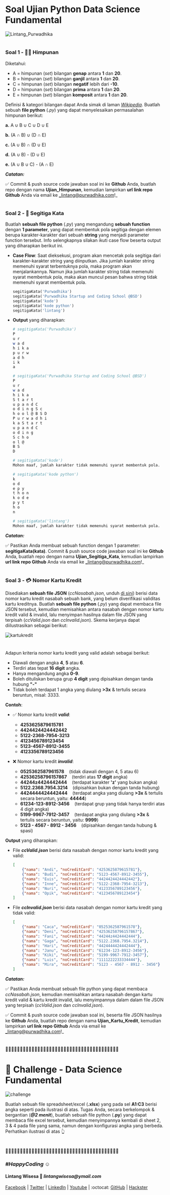 # Soal Ujian Python Data Science Fundamental

![Lintang_Purwadhika](https://static.wixstatic.com/media/2e6af2_f69a4271c3534ae1869a7ed63e278b2b~mv2.png/v1/fill/w_246,h_39,al_c,usm_0.66_1.00_0.01/2e6af2_f69a4271c3534ae1869a7ed63e278b2b~mv2.png)

#

### **Soal 1 - 🔴🔵 Himpunan**

Diketahui:
- A = himpunan (_set_) bilangan __genap__ antara __1__ dan __20__.
- B = himpunan (_set_) bilangan __ganjil__ antara __1__ dan __20__.
- C = himpunan (_set_) bilangan __negatif__ lebih dari __-10__.
- D = himpunan (_set_) bilangan __prima__ antara __1__ dan __20__.
- E = himpunan (_set_) bilangan __komposit__ antara __1__ dan __20__.

Definisi & kategori bilangan dapat Anda simak di laman [_Wikipedia_](https://id.wikipedia.org/wiki/Bilangan). Buatlah sebuah __file python__ (_.py_) yang dapat menyelesaikan permasalahan himpunan berikut:

__a.__ A ∪ B ∪ C ∪ D ∪ E

__b.__ (A ∩ B) ∪ (D ∩ E)

__c.__ (A ∪ B) ∩ (D ∪ E)

__d.__ (A ∪ B) - (D ∪ E)

__e.__ (A ∪ B ∪ C) - (A ∩ E)

_**Catatan:**_ 

✅ Commit & push source code jawaban soal ini ke __Github__ Anda, buatlah repo dengan nama __Ujian_Himpunan__, kemudian lampirkan __url link repo Github__ Anda via email ke _lintang@purwadhika.com!_

#

### **Soal 2 - 🔺 Segitiga Kata**

Buatlah __sebuah file python__ (*.py*) yang mengandung __sebuah function__ dengan __1 parameter__, yang dapat membentuk pola segitiga dengan elemen berupa karakter-karakter dari sebuah __string__ yang menjadi parameter function tersebut. Info selengkapnya silakan ikuti case flow beserta output yang diharapkan berikut ini.

- __Case Flow__: Saat dieksekusi, program akan mencetak pola segitiga dari karakter-karakter string yang diinputkan. Jika jumlah karakter string memenuhi syarat terbentuknya pola, maka program akan menjalankannya. Namun jika jumlah karakter string tidak memenuhi syarat membentuk pola, maka akan muncul pesan bahwa string tidak memenuhi syarat membentuk pola.

    ```python
    segitigaKata('Purwadhika')
    segitigaKata('Purwadhika Startup and Coding School @BSD')
    segitigaKata('kode')
    segitigaKata('kode python')
    segitigaKata('lintang')
    ```

- __Output__ yang diharapkan:
  
    ```bash
    # segitigaKata('Purwadhika')
    P 
    u r     
    w a d   
    h i k a 
    p u r w 
    a d h   
    i k     
    a   

    # segitigaKata('Purwadhika Startup and Coding School @BSD')
    P
    u r
    w a d 
    h i k a
    S t a r t
    u p a n d C
    o d i n g S c
    h o o l @ B S D
    P u r w a d h i
    k a S t a r t
    u p a n d C
    o d i n g
    S c h o
    o l @
    B S 
    D

    # segitigaKata('kode')
    Mohon maaf, jumlah karakter tidak memenuhi syarat membentuk pola.

    # segitigaKata('kode python')
    k
    o d
    e p y
    t h o n
    k o d e
    p y t
    h o
    n

    # segitigaKata('lintang')
    Mohon maaf, jumlah karakter tidak memenuhi syarat membentuk pola.
    ```

_**Catatan:**_ 

✅ Pastikan Anda membuat sebuah function dengan 1 parameter: __segitigaKata(kata)__. Commit & push source code jawaban soal ini ke __Github__ Anda, buatlah repo dengan nama __Ujian_Segitiga_Kata__, kemudian lampirkan __url link repo Github__ Anda via email ke _lintang@purwadhika.com!_

#

### **Soal 3 - 💳 Nomor Kartu Kredit**

Disediakan __sebuah file JSON__ (_ccNasabah.json_, unduh [di sini](https://raw.githubusercontent.com/LintangWisesa/Ujian_Fundamental_JCDS07/master/ccNasabah.json)) berisi data nomor kartu kredit nasabah sebuah bank, yang belum diverifikasi validitas kartu kreditnya. Buatlah __sebuah file python__ (*.py*) yang dapat membaca file JSON tersebut, kemudian memisahkan antara nasabah dengan nomor kartu kredit valid & invalid, lalu menyimpan hasilnya dalam file JSON yang terpisah (_ccValid.json_ dan _ccInvalid.json_). Skema kerjanya dapat diilustrasikan sebagai berikut:

![kartukredit](./kartukredit.png)

# 

Adapun kriteria nomor kartu kredit yang valid adalah sebagai berikut:

- Diawali dengan angka __4__, **5** atau __6__.
- Terdiri atas tepat __16 digit__ angka.
- Hanya mengandung angka __0-9__.
- Boleh dituliskan berupa grup __4 digit__ yang dipisahkan dengan tanda hubung __"-"__
- Tidak boleh terdapat 1 angka yang diulang __>3x__ & tertulis secara beruntun, misal: 3333.

__Contoh__:
- ✅ Nomor kartu kredit __*valid*__:
    - __4253625879615781__
    - __4424424424442442__
    - __5122-2368-7954-3213__
    - __4123456789123454__
    - __5123-4567-8912-3455__
    - __4123356789123456__

- ❌ Nomor kartu kredit __*invalid*__:
    - __0525362587961578__ &nbsp;&nbsp;&nbsp;(tidak diawali dengan 4, 5 atau 6)
    - __42536258796157867__ &nbsp;&nbsp;&nbsp;(terdiri atas __17 digit__ angka)
    - __44244z4424442444__ &nbsp;&nbsp;&nbsp;(terdapat karakter __'z'__ yang bukan angka)
    - __5122.2368.7954.3214__ &nbsp;&nbsp;&nbsp;(dipisahkan bukan dengan tanda hubung)
    - __4424444424442444__ &nbsp;&nbsp;&nbsp;(terdapat angka yang diulang __>3x__ & tertulis secara beruntun, yaitu: __44444__)
    - __61234-123-8912-3456__ &nbsp;&nbsp;&nbsp;(terdapat grup yang tidak hanya terdiri atas 4 digit angka)
    - __5199-9967-7912-3457__  &nbsp;&nbsp;&nbsp;(terdapat angka yang diulang __>3x__ & tertulis secara beruntun, yaitu: __9999__)
    - __5123 - 4567 - 8912 - 3456__ &nbsp;&nbsp;&nbsp;(dipisahkan dengan tanda hubung & spasi)

__Output__ yang diharapkan:
- File __*ccValid.json*__ berisi data nasabah dengan nomor kartu kredit yang valid:
    ```json
    [
        {"nama": "Andi", "noCreditCard": "4253625879615781"},
        {"nama": "Budi", "noCreditCard": "5123-4567-8912-3455"},
        {"nama": "Euis", "noCreditCard": "4424424424442442"},
        {"nama": "Inne", "noCreditCard": "5122-2368-7954-3213"},
        {"nama": "Nuri", "noCreditCard": "4123356789123456"},
        {"nama": "Opik", "noCreditCard": "4123456789123454"}
    ]
    ```
- File __*ccInvalid.json*__ berisi data nasabah dengan nomor kartu kredit yang tidak valid:
    ```json
    [
        {"nama": "Caca", "noCreditCard": "0525362587961578"},
        {"nama": "Deni", "noCreditCard": "42536258796157867"},
        {"nama": "Fani", "noCreditCard": "44244z4424442444"},
        {"nama": "Gaga", "noCreditCard": "5122.2368.7954.3214"},
        {"nama": "Hari", "noCreditCard": "4424444424442444"},
        {"nama": "Janu", "noCreditCard": "61234-123-8912-3456"},
        {"nama": "Kiki", "noCreditCard": "5199-9967-7912-3457"},
        {"nama": "Luis", "noCreditCard": "1111222233334444"},
        {"nama": "Mira", "noCreditCard": "5123 - 4567 - 8912 - 3456"}
    ]
    ```

_**Catatan:**_ 

✅ Pastikan Anda membuat sebuah file python yang dapat membaca _ccNasabah.json_, kemudian memisahkan antara nasabah dengan kartu kredit valid & kartu kredit invalid, lalu menyimpannya dalam dalam file JSON yang terpisah (_ccValid.json_ dan _ccInvalid.json_). 

✅ Commit & push source code jawaban soal ini, beserta file JSON hasilnya ke __Github__ Anda, buatlah repo dengan nama __Ujian_Kartu_Kredit__, kemudian lampirkan __url link repo Github__ Anda via email ke _lintang@purwadhika.com!_

#

🔸🔸🔸🔸🔸🔸🔸🔸🔸🔸🔸🔸🔸🔸🔸🔸🔸🔸🔸🔸🔸🔸🔸🔸🔸🔸🔸🔸🔸🔸🔸🔸🔸🔸🔸🔸🔸🔸🔸

# 🏁 Challenge - Data Science Fundamental

![challenge](./challenge.png)

Buatlah sebuah file spreadsheet/excel (__.xlsx__) yang pada sel __A1:C3__ berisi angka seperti pada ilustrasi di atas. Tugas Anda, secara berkelompok & bergantian (__*@2 menit*__), buatlah sebuah file python (__.py__) yang dapat membaca file excel tersebut, kemudian menyimpannya kembali di sheet 2, 3 & 4 pada file yang sama, namun dengan konfigurasi angka yang berbeda. Perhatikan ilustrasi di atas 👆

#

🔸🔸🔸🔸🔸🔸🔸🔸🔸🔸🔸🔸🔸🔸🔸🔸🔸🔸🔸🔸🔸🔸🔸🔸🔸🔸🔸🔸🔸🔸🔸🔸🔸🔸🔸🔸🔸🔸🔸

### *__#HappyCoding__* :relaxed:

#### Lintang Wisesa :love_letter: _lintangwisesa@ymail.com_

[Facebook](https://www.facebook.com/lintangbagus) | 
[Twitter](https://twitter.com/Lintang_Wisesa) |
[LinkedIn](https://www.linkedin.com/in/lintangwisesa/) |
[Youtube](https://www.youtube.com/user/lintangbagus) | 
:octocat: [GitHub](https://github.com/LintangWisesa) |
[Hackster](https://www.hackster.io/lintangwisesa)